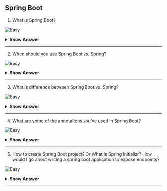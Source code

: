 ## Spring Boot

1. What is Spring Boot?

![Easy](https://github.com/revaturelabs/interviewquestions/blob/dev/ComplexityTags/simple%20(2).svg)
<details>
    <summary><b> Show Answer </b></summary> 
<blockquote>

Spring Boot is basically an extension of the Spring framework, it allows us to build a stand-alone application based on the jar dependencies you have enabled, with less or nearly zero configuration. 

**Explanation**<br> It takes an opinionated ‘starter' dependencies to simplify the build and application configuration, which paves the way for a faster and more efficient development ecosystem. Mostly with Spring Boot, we just need to notify Spring how many plugins we want to use, and we’ll get a quick setup for them. We can use the spring initializer to pull our application into all the dependencies we need, thereby reducing our development time. Spring Boot assists in faster development as it has a lot of starter projects that help you get moving very quickly. Many non-functional features are also included, such as embedded servers, some metrics, health checks, safety, etc. In short, with minimal invasion of code, it makes Spring-based application creation simpler. It comes with the starter definition in the pom.xml file that takes care of installing the JAR dependencies depending on the Spring Boot Requirement. All in all, Spring Boot is a project initializer based on Spring. It prevents you from writing long code with features such as auto-configuration and lets you avoid excessive configuration.
</blockqoute> 
</details>

---

2. When should you use Spring Boot vs. Spring?

![Easy](https://github.com/revaturelabs/interviewquestions/blob/dev/ComplexityTags/simple%20(2).svg)
<details>
    <summary><b> Show Answer </b></summary> 
<blockquote>
  
It is better to use Spring Boot if we want to develop a simple Spring-based application or RESTful services.
</blockqoute> 
</details>

---

3. What is difference between Spring Boot vs. Spring?

![Easy](https://github.com/revaturelabs/interviewquestions/blob/dev/ComplexityTags/simple%20(2).svg)
<details>
    <summary><b> Show Answer </b></summary> 
<blockquote>

|     Spring   Boot                                                                                                                                                          |     Spring                                                                                       |
|----------------------------------------------------------------------------------------------------------------------------------------------------------------------------|--------------------------------------------------------------------------------------------------|
|     Autoconfiguration is the primary feature of Spring   Boot                                                                                                              |     Dependency Injection is the primary feature of   Spring                                      |
|     Spring Boot Framework is widely used to develop REST   APIs.                                                                                                           |     Spring Framework is a widely used for building Java   SE, Java EE applications.              |
|     It aims to shorten the code length and   provide the easiest way to develop Web Applications.                                                                          |     It aims to simplify Java EE development that makes   developers more productive.             |
|     The primary feature of Spring Boot is   Autoconfiguration. It automatically configures the classes based on the   requirement.                                         |     The primary feature of the Spring Framework is dependency   injection.                       |
|     It helps to create a stand-alone application with   less configuration.                                                                                                |     It helps to make things simpler by allowing us to   develop loosely coupled applications.    |
|     It reduces boilerplate code.                                                                                                                                           |     For smaller tasks, developers need to write a   boilerplate code                             |
|     Spring Boot offers embedded server such as Jetty and   Tomcat, etc.                                                                                                    |     To test the Spring MVC project, we need to set up   the sever explicitly.                    |
|     Spring Boot comes with the concept of starter in   pom.xml file that internally takes care of downloading the dependencies JARs   based on Spring Boot Requirement.    |     Developers manually define dependencies for the   Spring project in pom.xml.                 |
|     There is no requirement for a deployment descriptor i.e.,   web.xml file.                                                                                              |     For Spring MVC applications a deployment descriptor   is required.                           |


</blockqoute> 
</details>

---

4. What are some of the annotations you've used in Spring Boot?

![Easy](https://github.com/revaturelabs/interviewquestions/blob/dev/ComplexityTags/simple%20(2).svg)
<details>
    <summary><b> Show Answer </b></summary> 
<blockquote>
    
 Spring Annotations are a form of metadata that provides data about a program. Annotations are used to provide supplemental information about a program. Spring annotations present in the `org.springframework.boot.autoconfigure` and `org.springframework.boot.autoconfigure.condition` packages are commonly known as Spring Boot annotations. Some of the annotations that are available in this category are as follows: 
1.	**@SpringBootApplication** - This annotation is used to mark the main class of a Spring Boot application. It encapsulates @SpringBootConfiguration, @EnableAutoConfiguration, and @ComponentScan annotations with their default attributes.
2.	**@ComponentScan** - It is used when we want to scan a package for beans. Generally, @ComponentScan annotation is used with @Configuration annotation to specify the package for Spring to scan for components. We can also specify the base packages to scan for Spring Components. It tells Spring in which packages you have annotated classes that should be managed by Spring. For example, if you have a class annotated with @Controller which is in a package that is not scanned by Spring, you will not be able to use it as a Spring controller. So, we can say @ComponentScan enables Spring to scan for things like configurations, controllers, services, and other components that are defined. 
3.	**@EnableAutoConfiguration** - It auto-configures the bean that is present in the class path and configures it to run the methods. The use of this annotation is reduced in Spring Boot 1.2.0 release because developers provided an alternative of the annotation, i.e., @SpringBootApplication. For example, when we illustrate the spring-boot-starter-web dependency in the class path, Spring boot auto-configures Tomcat, and Spring MVC. The package of the class declaring the @EnableAutoConfiguration annotation is considered as the default. Therefore, we need to apply the @EnableAutoConfiguration annotation in the root package so that every sub-packages and class can be examined.
4.	**@Configuration** - It is a class-level annotation. The class annotated with @Configuration used by Spring Containers as a source of bean definitions.
5.	**@SpringBootConfiguration** - It can be used as an alternative to Spring’s standard @Configuration annotation so that configuration can be found automatically. Most Spring Boot Applications use @SpringBootConfiguration via @SpringBootApplication.
</blockqoute> 
</details>

---

5. How to create Spring Boot project? Or What is Spring Initializr? How would I go about writing a spring boot application to expose endpoints?

![Easy](https://github.com/revaturelabs/interviewquestions/blob/dev/ComplexityTags/simple%20(2).svg)
<details>
    <summary><b> Show Answer </b></summary> 
<blockquote>
    
 The easiest way to build Spring Boot project is to used Spring Initializr module. Spring Initializr provides an extensible API to generate JVM-based projects, and to inspect the metadata used to generate projects, for instance to list the available dependencies and versions. 
    
**Explanation**<br> With Spring Initializr, there is minimal code involved and the service has a very rich configuration structure, allowing you to define not only the values of various project attributes but also the list of dependencies and the constraints to apply to them. The API can be used standalone or embedded in other tools (e.g., it is used in major IDEs such as Spring Tool Suite, IntelliJ IDEA Ultimate, NetBeans and VSCode).

Steps:<br>
1.	Navigate to `https://start.spring.io.` This service pulls in all the dependencies you need for an application and does most of the setup for you.
2.	Choose either Gradle or **Maven** and the language you want to use. This guide assumes that you chose Java.
3.	Click **Dependencies** and select **Spring Web**, **Spring Data JPA**, and **MySQL** Driver.
4.	Click **Generate**.
5.	Download the resulting ZIP file, which is an archive of a web application that is configured with your choices.
6.	Open the project into any java IDE.
7.	Configure standard package names.
8.	Define various configuration details for your spring application e.g., DB server details under each `application-<spring-profile-name-by-region>.properties` file.
9.	Configure various entities used in project using respective ORM provider.
10.	Implement DAO layer repositories using either **JpaRepository** or **CrudRepository** (We prefer using **JpaRepository** due to its additional benefits) and using `@Repository` annotation.
11.	Implement service layers using more business specific functionalities by injection one or more repositories.
12.	Implement controller layer using `@Controller` or `@RestController`  depending upon business requirements.
13.	Expose various endpoint methods using appropriate request mapping annotations like. `@GetMapping`, `@PostMapping`, `@PutMapping`  or `@DeleteMapping`
14.	Test Application using any client like SoapUI, Postman etc.

</blockqoute> 
</details>
    
 ---
